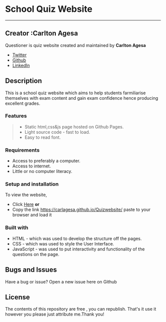 # School Quiz Website

***

## Creator :Carlton Agesa

Questioner is quiz website created and maintained by **Carlton Agesa**

* [Twitter](https://twitter.com/techguy_ke/)
* [Github](https://github.com/carlagesa/)
* [LinkedIn](https://www.linkedin.com/in/carlton-agesa/)

## Description

This is a school quiz website which aims to help students farmiliarise themselves with exam content and
gain exam confidence hence producing excellent grades.

### Features
>
> * Static html,css&js page hosted on Github Pages.
> * Light source code - fast to load.
> * Easy to read font.

### Requirements

* Access to preferably a computer.
* Access to internet.
* Little or no computer literacy.

### Setup and installation

To view the website,

* Click [Here](https://carlagesa.github.io/Quizwebsite/) **or**
* Copy the link <https://carlagesa.github.io/Quizwebsite/> paste to your browser and load it

### Built with

* HTML - which was used to develop the structure off the pages.
* CSS - which was used to style the User Interface.
* JavaScript - was used to put interactivity and functionality of the questions on the page.

## Bugs and Issues

Have a bug or issue? Open a new issue here on Github

## License

The contents of this repository are free , you can republish.
That's it use it however you please just attribute me.Thank you!
